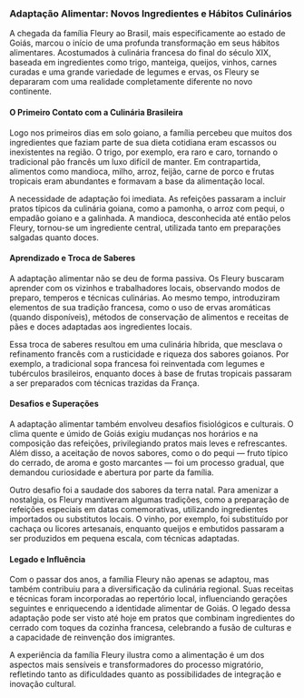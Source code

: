 ### Adaptação Alimentar: Novos Ingredientes e Hábitos Culinários

A chegada da família Fleury ao Brasil, mais especificamente ao estado de Goiás, marcou o início de uma profunda transformação em seus hábitos alimentares. Acostumados à culinária francesa do final do século XIX, baseada em ingredientes como trigo, manteiga, queijos, vinhos, carnes curadas e uma grande variedade de legumes e ervas, os Fleury se depararam com uma realidade completamente diferente no novo continente.

#### O Primeiro Contato com a Culinária Brasileira

Logo nos primeiros dias em solo goiano, a família percebeu que muitos dos ingredientes que faziam parte de sua dieta cotidiana eram escassos ou inexistentes na região. O trigo, por exemplo, era raro e caro, tornando o tradicional pão francês um luxo difícil de manter. Em contrapartida, alimentos como mandioca, milho, arroz, feijão, carne de porco e frutas tropicais eram abundantes e formavam a base da alimentação local.

A necessidade de adaptação foi imediata. As refeições passaram a incluir pratos típicos da culinária goiana, como a pamonha, o arroz com pequi, o empadão goiano e a galinhada. A mandioca, desconhecida até então pelos Fleury, tornou-se um ingrediente central, utilizada tanto em preparações salgadas quanto doces.

#### Aprendizado e Troca de Saberes

A adaptação alimentar não se deu de forma passiva. Os Fleury buscaram aprender com os vizinhos e trabalhadores locais, observando modos de preparo, temperos e técnicas culinárias. Ao mesmo tempo, introduziram elementos de sua tradição francesa, como o uso de ervas aromáticas (quando disponíveis), métodos de conservação de alimentos e receitas de pães e doces adaptadas aos ingredientes locais.

Essa troca de saberes resultou em uma culinária híbrida, que mesclava o refinamento francês com a rusticidade e riqueza dos sabores goianos. Por exemplo, a tradicional sopa francesa foi reinventada com legumes e tubérculos brasileiros, enquanto doces à base de frutas tropicais passaram a ser preparados com técnicas trazidas da França.

#### Desafios e Superações

A adaptação alimentar também envolveu desafios fisiológicos e culturais. O clima quente e úmido de Goiás exigiu mudanças nos horários e na composição das refeições, privilegiando pratos mais leves e refrescantes. Além disso, a aceitação de novos sabores, como o do pequi — fruto típico do cerrado, de aroma e gosto marcantes — foi um processo gradual, que demandou curiosidade e abertura por parte da família.

Outro desafio foi a saudade dos sabores da terra natal. Para amenizar a nostalgia, os Fleury mantiveram algumas tradições, como a preparação de refeições especiais em datas comemorativas, utilizando ingredientes importados ou substitutos locais. O vinho, por exemplo, foi substituído por cachaça ou licores artesanais, enquanto queijos e embutidos passaram a ser produzidos em pequena escala, com técnicas adaptadas.

#### Legado e Influência

Com o passar dos anos, a família Fleury não apenas se adaptou, mas também contribuiu para a diversificação da culinária regional. Suas receitas e técnicas foram incorporadas ao repertório local, influenciando gerações seguintes e enriquecendo a identidade alimentar de Goiás. O legado dessa adaptação pode ser visto até hoje em pratos que combinam ingredientes do cerrado com toques da cozinha francesa, celebrando a fusão de culturas e a capacidade de reinvenção dos imigrantes.

A experiência da família Fleury ilustra como a alimentação é um dos aspectos mais sensíveis e transformadores do processo migratório, refletindo tanto as dificuldades quanto as possibilidades de integração e inovação cultural.